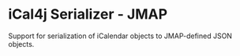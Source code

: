 # iCal4j Serializer - JMAP

Support for serialization of iCalendar objects to JMAP-defined JSON objects.
